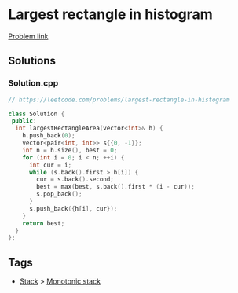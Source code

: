 # Largest rectangle in histogram

[Problem link](https://leetcode.com/problems/largest-rectangle-in-histogram)

## Solutions


### Solution.cpp
```cpp
// https://leetcode.com/problems/largest-rectangle-in-histogram

class Solution {
 public:
  int largestRectangleArea(vector<int>& h) {
    h.push_back(0);
    vector<pair<int, int>> s{{0, -1}};
    int n = h.size(), best = 0;
    for (int i = 0; i < n; ++i) {
      int cur = i;
      while (s.back().first > h[i]) {
        cur = s.back().second;
        best = max(best, s.back().first * (i - cur));
        s.pop_back();
      }
      s.push_back({h[i], cur});
    }
    return best;
  }
};
```
## Tags

* [Stack](/Collections/stack.md#stack) > [Monotonic stack](/Collections/stack.md#monotonic-stack)
